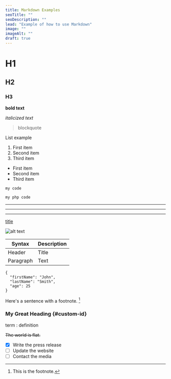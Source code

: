 ```yaml
---
title: Markdown Examples
seoTitle: ""
seoDescription: ""
lead: "Example of how to use Markdown"
image: ""
imageAlt: ""
draft: true
---
```


# H1
## H2
### H3

**bold text**

*italicized text*

> blockquote

List example
1. First item
2. Second item
3. Third item

- First item
- Second item
- Third item

`my code`

```php
my php code
```
---
---
---

[title](https://www.example.com)

![alt text](image.jpg)

| Syntax | Description |
| ----------- | ----------- |
| Header | Title |
| Paragraph | Text |

```
{
  "firstName": "John",
  "lastName": "Smith",
  "age": 25
}
```

Here's a sentence with a footnote. [^1]

[^1]: This is the footnote.

### My Great Heading {#custom-id}

term
: definition

~~The world is flat.~~

- [x] Write the press release
- [ ] Update the website
- [ ] Contact the media
